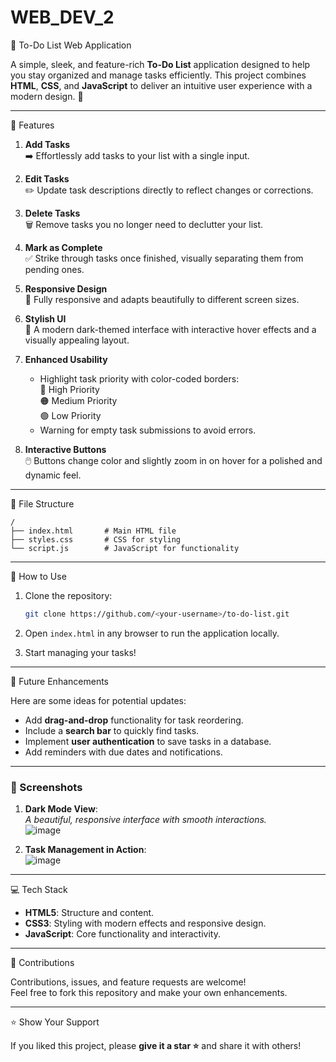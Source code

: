# WEB_DEV_2

📝 To-Do List Web Application  

A simple, sleek, and feature-rich **To-Do List** application designed to help you stay organized and manage tasks efficiently. This project combines **HTML**, **CSS**, and **JavaScript** to deliver an intuitive user experience with a modern design. 🎨  

---

🌟 Features  

1. **Add Tasks**  
   ➡️ Effortlessly add tasks to your list with a single input.  

2. **Edit Tasks**  
   ✏️ Update task descriptions directly to reflect changes or corrections.  

3. **Delete Tasks**  
   🗑️ Remove tasks you no longer need to declutter your list.  

4. **Mark as Complete**  
   ✅ Strike through tasks once finished, visually separating them from pending ones.  

5. **Responsive Design**  
   📱 Fully responsive and adapts beautifully to different screen sizes.  

6. **Stylish UI**  
   🎨 A modern dark-themed interface with interactive hover effects and a visually appealing layout.  

7. **Enhanced Usability**  
   - Highlight task priority with color-coded borders:  
     🔴 High Priority  
     🟠 Medium Priority  
     🟢 Low Priority  
   - Warning for empty task submissions to avoid errors.  

8. **Interactive Buttons**  
   🖱️ Buttons change color and slightly zoom in on hover for a polished and dynamic feel.  

---

📂 File Structure  

```plaintext
/
├── index.html       # Main HTML file
├── styles.css       # CSS for styling
└── script.js        # JavaScript for functionality
```  

---

🚀 How to Use  

1. Clone the repository:  
   ```bash
   git clone https://github.com/<your-username>/to-do-list.git
   ```  

2. Open `index.html` in any browser to run the application locally.  

3. Start managing your tasks!  

---

 🌈 Future Enhancements  

Here are some ideas for potential updates:  
- Add **drag-and-drop** functionality for task reordering.  
- Include a **search bar** to quickly find tasks.  
- Implement **user authentication** to save tasks in a database.  
- Add reminders with due dates and notifications.  

---

### 📸 Screenshots  

1. **Dark Mode View**:  
   *A beautiful, responsive interface with smooth interactions.*  
   ![image](https://github.com/user-attachments/assets/1230265c-a4e5-4fd9-b3f6-a91b4d750631)


 

2. **Task Management in Action**:  
 ![image](https://github.com/user-attachments/assets/8ee4f8f8-32ad-4c63-a0ef-731be08a8729)


---

💻 Tech Stack  

- **HTML5**: Structure and content.  
- **CSS3**: Styling with modern effects and responsive design.  
- **JavaScript**: Core functionality and interactivity.  

---

🤝 Contributions  

Contributions, issues, and feature requests are welcome!  
Feel free to fork this repository and make your own enhancements.  

---

⭐ Show Your Support  

If you liked this project, please **give it a star ⭐** and share it with others!  
